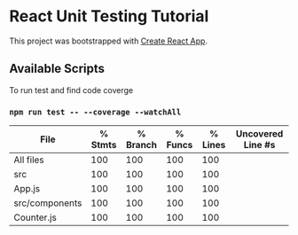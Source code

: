 # React Unit Testing Tutorial

This project was bootstrapped with [Create React App](https://github.com/facebook/create-react-app).

## Available Scripts

To run test and find code coverge

### `npm run test -- --coverage --watchAll`


File            | % Stmts | % Branch | % Funcs | % Lines | Uncovered Line #s 
----------------|---------|----------|---------|---------|-------------------
All files       |     100 |      100 |     100 |     100 |                   
 src            |     100 |      100 |     100 |     100 |                   
  App.js        |     100 |      100 |     100 |     100 |                   
 src/components |     100 |      100 |     100 |     100 |                   
  Counter.js    |     100 |      100 |     100 |     100 |                   

